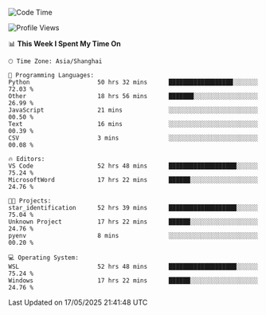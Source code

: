 <!--START_SECTION:waka-->
![Code Time](http://img.shields.io/badge/Code%20Time-2%2C874%20hrs%205%20mins-blue)

![Profile Views](http://img.shields.io/badge/Profile%20Views-0-blue)

📊 **This Week I Spent My Time On** 

```text
🕑︎ Time Zone: Asia/Shanghai

💬 Programming Languages: 
Python                   50 hrs 32 mins      ██████████████████░░░░░░░   72.03 % 
Other                    18 hrs 56 mins      ███████░░░░░░░░░░░░░░░░░░   26.99 % 
JavaScript               21 mins             ░░░░░░░░░░░░░░░░░░░░░░░░░   00.50 % 
Text                     16 mins             ░░░░░░░░░░░░░░░░░░░░░░░░░   00.39 % 
CSV                      3 mins              ░░░░░░░░░░░░░░░░░░░░░░░░░   00.08 % 

🔥 Editors: 
VS Code                  52 hrs 48 mins      ███████████████████░░░░░░   75.24 % 
MicrosoftWord            17 hrs 22 mins      ██████░░░░░░░░░░░░░░░░░░░   24.76 % 

🐱‍💻 Projects: 
star_identification      52 hrs 39 mins      ███████████████████░░░░░░   75.04 % 
Unknown Project          17 hrs 22 mins      ██████░░░░░░░░░░░░░░░░░░░   24.76 % 
pyenv                    8 mins              ░░░░░░░░░░░░░░░░░░░░░░░░░   00.20 % 

💻 Operating System: 
WSL                      52 hrs 48 mins      ███████████████████░░░░░░   75.24 % 
Windows                  17 hrs 22 mins      ██████░░░░░░░░░░░░░░░░░░░   24.76 % 
```


 Last Updated on 17/05/2025 21:41:48 UTC
<!--END_SECTION:waka-->